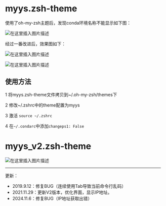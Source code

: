 # myys.zsh-theme

使用了oh-my-zsh主题后，发现conda环境名称不能显示如下图：

![在这里插入图片描述](https://img-blog.csdnimg.cn/20190911205535355.png)

经过一番改进后，效果图如下：

![在这里插入图片描述](https://img-blog.csdnimg.cn/20190911205615114.png)

![在这里插入图片描述](https://img-blog.csdnimg.cn/20190911205832390.png)

## 使用方法
1 将myys.zsh-theme文件拷贝到~/.oh-my-zsh/themes下

2 修改~/.zshrc中的theme配置为myys

3 激活 `source ~/.zshrc`

4 在`~/.condarc`中添加`changeps1: False`

# myys_v2.zsh-theme

![在这里插入图片描述](https://img-blog.csdnimg.cn/55bf1c99ca7e462a807d86eaa2509091.png)

<hr>
更新：

- 2019.9.12：修复BUG（连续使用Tab导致当前命令行乱码）
- 2021.11.29：更新V2版本，优化界面，显示IP地址。
- 2024.11.6：修复BUG（IP地址获取出错）
